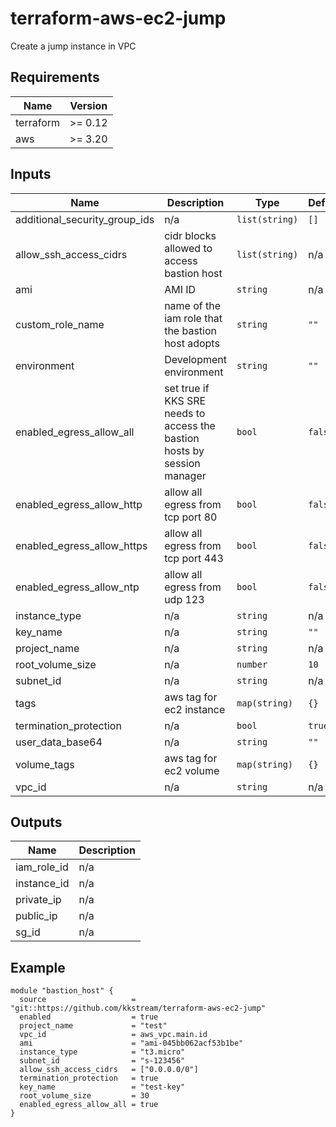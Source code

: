 # terraform-aws-ec2-jump

Create a jump instance in VPC


## Requirements

| Name | Version |
|------|---------|
| terraform | >= 0.12 |
| aws | >= 3.20 |


## Inputs

| Name | Description | Type | Default | Required |
|------|-------------|------|---------|:--------:|
| additional\_security\_group\_ids | n/a | `list(string)` | `[]` | no |
| allow\_ssh\_access\_cidrs | cidr blocks allowed to access bastion host | `list(string)` | n/a | yes |
| ami | AMI ID | `string` | n/a | yes |
| custom\_role\_name | name of the iam role that the bastion host adopts | `string` | `""` | no |
| environment | Development environment | `string` | `""` | no |
| enabled\_egress\_allow\_all | set true if KKS SRE needs to access the bastion hosts by session manager | `bool` | `false` | no |
| enabled\_egress\_allow\_http | allow all egress from tcp port 80 | `bool` | `false` | no |
| enabled\_egress\_allow\_https | allow all egress from tcp port 443 | `bool` | `false` | no |
| enabled\_egress\_allow\_ntp | allow all egress from udp 123 | `bool` | `false` | no |
| instance\_type | n/a | `string` | n/a | yes |
| key\_name | n/a | `string` | `""` | no |
| project\_name | n/a | `string` | n/a | yes |
| root\_volume\_size | n/a | `number` | `10` | no |
| subnet\_id | n/a | `string` | n/a | yes |
| tags | aws tag for ec2 instance | `map(string)` | `{}` | no |
| termination\_protection | n/a | `bool` | `true` | no |
| user\_data\_base64 | n/a | `string` | `""` | no |
| volume\_tags | aws tag for ec2 volume | `map(string)` | `{}` | no |
| vpc\_id | n/a | `string` | n/a | yes |


## Outputs

| Name | Description |
|------|-------------|
| iam\_role\_id | n/a |
| instance\_id | n/a |
| private\_ip | n/a |
| public\_ip | n/a |
| sg\_id | n/a |


## Example
```
module "bastion_host" {
  source                   = "git::https://github.com/kkstream/terraform-aws-ec2-jump"
  enabled                  = true
  project_name             = "test"
  vpc_id                   = aws_vpc.main.id
  ami                      = "ami-045bb062acf53b1be"
  instance_type            = "t3.micro"
  subnet_id                = "s-123456"
  allow_ssh_access_cidrs   = ["0.0.0.0/0"]
  termination_protection   = true
  key_name                 = "test-key"
  root_volume_size         = 30
  enabled_egress_allow_all = true
}
```
